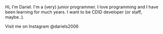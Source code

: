 Hi, I'm Dariel.
I'm a (very) junior programmer.
I love programming and I have been learning for much years.
I want to be CDID developer (or staff, maybe..).

Visit me on Instagram
@dariels2006
